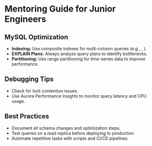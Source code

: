 # Mentoring Guide for Junior Engineers

## MySQL Optimization
- **Indexing:** Use composite indexes for multi-column queries (e.g., , ).
- **EXPLAIN Plans:** Always analyze query plans to identify bottlenecks.
- **Partitioning:** Use range partitioning for time-series data to improve performance.

## Debugging Tips
- Check  for lock contention issues.
- Use Aurora Performance Insights to monitor query latency and CPU usage.

## Best Practices
- Document all schema changes and optimization steps.
- Test queries on a read replica before deploying to production.
- Automate repetitive tasks with scripts and CI/CD pipelines.

